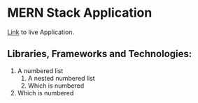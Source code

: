 # MERN Stack Application
[Link](https://moments1.netlify.app/) to live Application.

## Libraries, Frameworks and Technologies:
1. A numbered list
	1. A nested numbered list
	2. Which is numbered
2. Which is numbered
